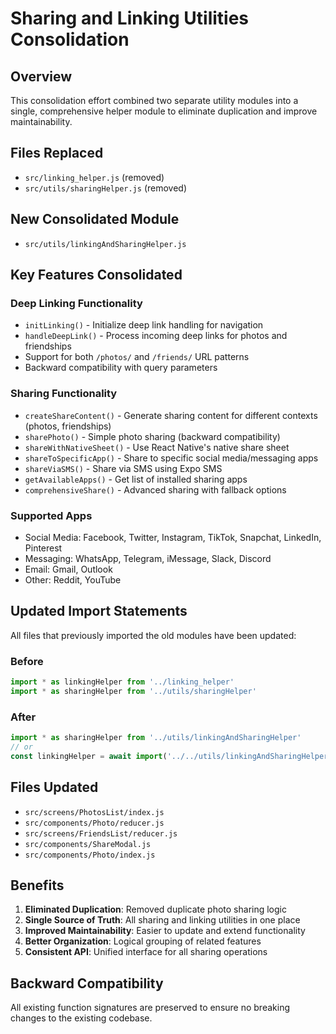# Sharing and Linking Utilities Consolidation

## Overview
This consolidation effort combined two separate utility modules into a single, comprehensive helper module to eliminate duplication and improve maintainability.

## Files Replaced
- `src/linking_helper.js` (removed)
- `src/utils/sharingHelper.js` (removed)

## New Consolidated Module
- `src/utils/linkingAndSharingHelper.js`

## Key Features Consolidated

### Deep Linking Functionality
- `initLinking()` - Initialize deep link handling for navigation
- `handleDeepLink()` - Process incoming deep links for photos and friendships
- Support for both `/photos/` and `/friends/` URL patterns
- Backward compatibility with query parameters

### Sharing Functionality
- `createShareContent()` - Generate sharing content for different contexts (photos, friendships)
- `sharePhoto()` - Simple photo sharing (backward compatibility)
- `shareWithNativeSheet()` - Use React Native's native share sheet
- `shareToSpecificApp()` - Share to specific social media/messaging apps
- `shareViaSMS()` - Share via SMS using Expo SMS
- `getAvailableApps()` - Get list of installed sharing apps
- `comprehensiveShare()` - Advanced sharing with fallback options

### Supported Apps
- Social Media: Facebook, Twitter, Instagram, TikTok, Snapchat, LinkedIn, Pinterest
- Messaging: WhatsApp, Telegram, iMessage, Slack, Discord
- Email: Gmail, Outlook
- Other: Reddit, YouTube

## Updated Import Statements
All files that previously imported the old modules have been updated:

### Before
```javascript
import * as linkingHelper from '../linking_helper'
import * as sharingHelper from '../utils/sharingHelper'
```

### After
```javascript
import * as sharingHelper from '../utils/linkingAndSharingHelper'
// or
const linkingHelper = await import('../../utils/linkingAndSharingHelper')
```

## Files Updated
- `src/screens/PhotosList/index.js`
- `src/components/Photo/reducer.js`
- `src/screens/FriendsList/reducer.js`
- `src/components/ShareModal.js`
- `src/components/Photo/index.js`

## Benefits
1. **Eliminated Duplication**: Removed duplicate photo sharing logic
2. **Single Source of Truth**: All sharing and linking utilities in one place
3. **Improved Maintainability**: Easier to update and extend functionality
4. **Better Organization**: Logical grouping of related features
5. **Consistent API**: Unified interface for all sharing operations

## Backward Compatibility
All existing function signatures are preserved to ensure no breaking changes to the existing codebase.
